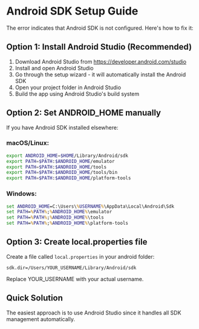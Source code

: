 # Android SDK Setup Guide

The error indicates that Android SDK is not configured. Here's how to fix it:

## Option 1: Install Android Studio (Recommended)
1. Download Android Studio from https://developer.android.com/studio
2. Install and open Android Studio
3. Go through the setup wizard - it will automatically install the Android SDK
4. Open your project folder in Android Studio
5. Build the app using Android Studio's build system

## Option 2: Set ANDROID_HOME manually
If you have Android SDK installed elsewhere:

### macOS/Linux:
```bash
export ANDROID_HOME=$HOME/Library/Android/sdk
export PATH=$PATH:$ANDROID_HOME/emulator
export PATH=$PATH:$ANDROID_HOME/tools
export PATH=$PATH:$ANDROID_HOME/tools/bin
export PATH=$PATH:$ANDROID_HOME/platform-tools
```

### Windows:
```cmd
set ANDROID_HOME=C:\Users\%USERNAME%\AppData\Local\Android\Sdk
set PATH=%PATH%;%ANDROID_HOME%\emulator
set PATH=%PATH%;%ANDROID_HOME%\tools
set PATH=%PATH%;%ANDROID_HOME%\platform-tools
```

## Option 3: Create local.properties file
Create a file called `local.properties` in your android folder:

```
sdk.dir=/Users/YOUR_USERNAME/Library/Android/sdk
```

Replace YOUR_USERNAME with your actual username.

## Quick Solution
The easiest approach is to use Android Studio since it handles all SDK management automatically.